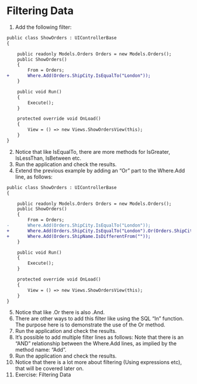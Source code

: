﻿# Filtering Data
1.	Add the following filter: 
```diff
public class ShowOrders : UIControllerBase
{

    public readonly Models.Orders Orders = new Models.Orders();
    public ShowOrders()
    {
        From = Orders;
+       Where.Add(Orders.ShipCity.IsEqualTo("London"));
    }

    public void Run()
    {
        Execute();
    }

    protected override void OnLoad()
    {
        View = () => new Views.ShowOrdersView(this);
    }
}

```
2.	Notice that like IsEqualTo, there are more methods for IsGreater, IsLessThan, IsBetween etc.
3.	Run the application and check the results. 
4.	Extend the previous example by adding an “Or” part to the Where.Add line, as follows:
```diff
public class ShowOrders : UIControllerBase
{

    public readonly Models.Orders Orders = new Models.Orders();
    public ShowOrders()
    {
        From = Orders;
-       Where.Add(Orders.ShipCity.IsEqualTo("London"));
+       Where.Add(Orders.ShipCity.IsEqualTo("London").Or(Orders.ShipCity.IsEqualTo("Madrid")));
+       Where.Add(Orders.ShipName.IsDifferentFrom(""));
    }

    public void Run()
    {
        Execute();
    }

    protected override void OnLoad()
    {
        View = () => new Views.ShowOrdersView(this);
    }
}

```
 
5.	Notice that like .Or there is also .And.
6.	There are other ways to add this filter like using the SQL “In” function. The purpose here is to demonstrate the use of the Or method.
7.	Run the application and check the results.
8.	It’s possible to add multiple filter lines as follows:
 Note that there is an “AND” relationship between the Where.Add lines, as implied by the method name: “Add”. 
9.	Run the application and check the results.
10. Notice that  there is a lot more about filtering (Using expressions etc), that will be covered later on.
11. Exercise: Filtering Data


